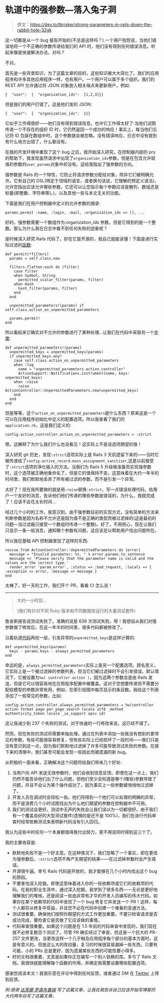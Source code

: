 # 轨道中的强参数—落入兔子洞

> 原文：<https://dev.to/tbrisker/strong-parameters-in-rails-down-the-rabbit-hole-32gk>

这一切都是从一个 bug 报告开始的(不总是这样吗？).一个用户抱怨说，当他们错误地将一个不正确的参数传递给我们的 API 时，他们没有得到任何错误消息。听起来像是快速解决办法，对吗？

不对。

首先是一些背景知识，为了这篇文章的目的，这些知识被大大简化了。我们的应用程序和许多其他应用程序一样，也有用户。一个用户可以属于多个组织。我们的 REST API 允许通过将 JSON 对象放入相关端点来更新用户，例如:

```
{  "user":  {  "organization_ids":  [1,2,3]}} 
```

但是我们的用户打错了。这是他们发的 JSON:

```
{  "user":  {  "organization_ids":  1}} 
```

它似乎工作得很好——他们没有得到错误信息。也许它工作得太好了:当他们试图传递一个不存在的组织 ID 时，它仍然返回一个成功的响应！事实上，每当他们忘记将 ID 包装在数组中时，这个参数就会被忽略。没有错误响应，日志中没有提到有什么地方出错了，什么都没有。

在我的开发环境中重现了这个 bug 之后，我开始深入研究。在控制器内部的 pry 的帮助下，我发现虽然请求中出现了`organization_ids`参数，但是在包含允许赋值的参数的`user_params`对象中却没有。这给我指出了强参数的方向。

强参数是 Rails 的一个特性，它防止将请求参数分配给对象，除非它们被明确允许。它有自己的 DSL(特定于领域的语言，或者换句话说，它理解的预定义语法)，允许您指出应该允许哪些参数。它还可以让您指示每个参数应该是散列、数组还是标量(即整数、字符串等)。)，以及其他一些与本文无关的功能。

下面是我们在用户控制器中定义的允许参数的摘录:

```
params.permit :name, :login, :mail, :organization_ids => [], ... 
```

好的，强参数需要一个数组作为:organization_ids 参数，但是它得到的是一个整数。那么为什么我在日志中看不到任何失败的迹象呢？

是时候深入研究 Rails 代码了。好在它是开源的，我自己就能读懂！下面是进行实际过滤的[函数](https://github.com/rails/rails/blob/v5.1.4/actionpack/lib/action_controller/metal/strong_parameters.rb#L522):

```
def permit(*filters)
  params = self.class.new

  filters.flatten.each do |filter|
    case filter
    when Symbol, String
      permitted_scalar_filter(params, filter)
    when Hash
      hash_filter(params, filter)
    end
  end

  unpermitted_parameters!(params) if self.class.action_on_unpermitted_parameters

  params.permit!
end 
```

所以看起来它确实对不允许的参数进行了某种处理…让我们在代码中采取另一个[步骤](https://github.com/rails/rails/blob/v5.1.4/actionpack/lib/action_controller/metal/strong_parameters.rb#L855):

```
def unpermitted_parameters!(params)
  unpermitted_keys = unpermitted_keys(params)
  if unpermitted_keys.any?
    case self.class.action_on_unpermitted_parameters
    when :log
      name = "unpermitted_parameters.action_controller"
      ActiveSupport::Notifications.instrument(name, keys: unpermitted_keys)
    when :raise
      raise ActionController::UnpermittedParameters.new(unpermitted_keys)
    end
  end
end 
```

但是等等，这个`action_on_unpermitted_parameters`是什么东西？原来这是一个可以在应用程序初始化中定义的配置选项。所以我查看了我们的`application.rb`，这是我们定义的:

```
config.action_controller.action_on_unpermitted_parameters = :strict 
```

嗯，这解释了为什么我们什么也没看见！这实际上不是该选项期望的值！

深入研究 git 历史，发现`:strict`选项实际上是 Rails 3 天前遗留下来的——当时它被传递给了`config.active_record.mass_assignment_sanitizer`,这是以前接受了`:strict`选项的净化输入的方法。当我们为 Rails 5 升级做准备而实现强参数时，这个选项被正确地重命名了，但是它的值保持不变。这意味着在大约一年半的时间里，我们默默地丢弃了所有被过滤的参数，而不是引发一个异常。

太好了！现在我所要做的就是用`:raise`替换`:strict`，写一点错误处理代码，给用户一个友好的消息，告诉他们他们传递的哪些参数是错误的，为什么，我就完成了！应该不会花太长时间…

经过几个小时的工作，我意识到，由于强参数目前的实现方式，没有简单的方法来判断参数是因为名称不允许还是因为值不是正确的类型而被过滤掉的(这是最初的问题—当过滤器只接受一个数组时传递一个整数)。好了，不用担心，现在让我们只显示一条一般消息，通知哪个参数有问题，这应该足以帮助用户找出问题所在。

所以我在基础 API 控制器里加了这样的东西:

```
rescue_from ActionController::UnpermittedParameters do |error|
  message = "Invalid parameter: %s. " % error.params.to_sentence
  message << 'Please verify that the parameter name is valid and the values are the correct type.'
  render_error 'param_error', :status => :bad_request, :locals => { :exception => error, :message => message }
end 
```

太棒了。好一天的工作，我们开个 PR，看看 CI 怎么说！

* * *

> 大约一小时后…
> 
> (我们有针对不同 Ruby 版本和不同数据库运行的大量测试套件)

詹金斯报告说测试失败了。准确的说是 636 次测试失败。呀！我想自从我们对强参数做了修改后，在这一年半的时间里，很多代码都被修改了。

沿着轨道[代码](https://github.com/rails/rails/blob/v5.1.4/actionpack/lib/action_controller/metal/strong_parameters.rb#L868)再挖一层，引发异常的`unpermitted_keys`是这样计算的:

```
def unpermitted_keys(params)
  keys - params.keys - always_permitted_parameters
end 
```

幸运的是，`always_permitted_parameters`实际上是另一个配置选项。顾名思义，它实际上是一个被过滤掉的参数列表，但当它们被过滤掉时不会引发错误。默认情况下，它被设置为`%w( controller action )`，因为这两个参数总是由 Rails 发送，但是它可以很容易地在应用程序配置中被覆盖。这对于您想要传递但不需要分配给模型的参数非常有用，例如，在索引视图中每页显示的条目数。我给这个列表添加了一些常见的参数，比如:

```
config.action_controller.always_permitted_parameters = %w(controller action format page per_page search locale utf8 _method authenticity_token locale _ie_support apiv id) 
```

这让我减少到 237 个失败的测试。对于快速的一行修改来说，这已经不错了。

然而，现在失败的测试将需要单独处理。通过在列表中添加一些我没有想到的更常见的参数，有些可能很容易修复，但有些实际上已经损坏了一段时间——我们只是没有意识到这一点，因为我们默默地过滤掉了许多可能导致测试失败的参数。在接下来的清理中，我们甚至可能会发现一些因此而被遗漏的新 bug。

从积极的一面来看，正确解决这个问题将给我们带来几个好处:

1.  当用户向 API 发送无效参数时，他们会收到信息反馈。即使在这一点上，我们仍然不能告诉他们出了什么问题，但他们至少会知道是哪个(哪些)参数导致了问题，并且不会认为某个操作成功了，因为事实上一些参数被悄悄地过滤掉了。
2.  开发人员在调试时会轻松一些。他们将得到一个他们可以处理的明确的异常，而不是浪费几个小时试图找出为什么他们期望的参数在控制器中不可用。
3.  我们的测试会更好。测试中无声的失败会让我们误以为一切都很好。由于我们有一个覆盖良好的大型测试套件(遗憾的是还不是 100%)，我们在进行代码审查时经常依赖测试来表明新代码没有引入回归。

我认为这些中的任何一个本身都值得我付出努力，更不用说同时得到这三个了。

我的主要收获是:

*   默默地失败不是一个好主意。在这种情况下，我们忽略了一个事实，即在更改为强参数后，`:strict`选项不再产生期望的结果——在过滤掉参数时会产生错误。
*   开源很牛逼。幸亏 Rails 代码是开放的，我才能够在几个小时内找出这个 bug 的原因。
*   不要害怕深入挖掘。即使这意味着进入你的一些依赖项或它们的依赖项的代码。在我的职业生涯中，通过深入挖掘，我学到了很多东西——无论是更好地理解我们的堆栈，还是阅读一些由非常有才华的开发人员编写的伟大代码。如果你在某个依赖项的代码中发现了一个 bug 修复它并发送一个 PR！这样，每个人都将从修复中受益，并且您不必在代码中创建一个难看的变通方法。
*   测试很重要。确保他们按照你期望的方式工作更加重要。不要只检查请求是否成功完成，要检查它是否做了它应该做的事情。
*   代码审查很重要。如果这个问题是在 1.5 年前的代码审查中发现的，我们现在就不必修复数百个测试了。尽管 PR 确实经过了审查，但这是一个巨大的 PR-257 文件更改，当更改这样一个几乎触及应用程序每个部分的基本方面时，这是有意义的。但是这么大的改动量，复习的时候很容易漏掉一些东西。只要有可能，小的 PRs 总是更好，因为遗漏某些东西的可能性要小得多。
*   好的文档很重要，尤其是如果你正在编写一个别人依赖的库。多亏了 Rails 文档，我很快就能理解每个函数的作用，并确定我需要设置哪些配置选项。

感谢您阅读本文！我很乐意在评论中得到任何反馈，或者通过 DM 在 [Twitter](https://twitter.com/tbrisker_pro) 上得到反馈。

*附:感谢* [*达芙娜·罗森布鲁姆*](https://medium.com/u/68a23010fc3d) *写了这篇文章，让我在我告诉自己应该开始写博客的大约两年后写了这篇文章。*
